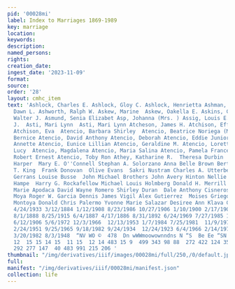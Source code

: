 ```yaml
---
pid: '00028mi'
label: Index to Marriages 1869-1989
key: marriage
location: 
keywords: 
description: 
named_persons: 
rights: 
creation_date: 
ingest_date: '2023-11-09'
format: 
source: 
order: '28'
layout: cmhc_item
text: 'Ashlock, Charles E. Ashlock, Gloy C. Ashlock, Henrietta Ashman, John  Ashton,
  Dawn L. Ashworth, Ralph W. Askew, Marine  Askew, Oakella E. Askins, Catherine Asman,
  Walter J. Asmund, Senia Elizabet Asp, Johanna (Mrs. ) Assig, Louis E. Assmann, Carl
  J.  Asti, Mari Lynn  Asti, Mari Lynn Atcheson, James H. Atchison, Effie (Mrs. )
  Atchison, Eva  Atencio, Barbara Shirley  Atencio, Beatrice Noriega (Mrs. )  Atencio,
  Bernice Atencio, David Anthony Atencio, Deborah Atencio, Eddie Junior Atencio, Elizabeth
  Annette Atencio, Eunice Lillian Atencio, Geraldine M. Atencio, Loretta Lucy Atencio,
  Lucy  Atencio, Magdalena Atencio, Maria Salina Atencio, Pamela Frances Atencio,
  Robert Ernest Atencio, Toby Ron Athey, Katharine R.  Theresa Durbin  Marie Munsey  David
  Harper  Mary E. O''Connell Stephan A. Solorzano Anna Belle Brown Bert Frey  Harry
  T. King  Frank Donovan  Olive Evans  Sakri Nustram Charles A. Utterberg May Ann
  Gerrans Louise Busse  John Michael Brothers John Avery Hinton Nellie Gray  J. F.
  Hampe  Harry G. Rockafellow Michael Louis Holmberg Donald H. Merrill  Fioyd Montoya  Yvonne
  Marie Apodaca David Wayne Romero Shirley Duran  Dale Anthony Cisneros Crisostonio
  Moya Roger W. Garcia Dennis James Vigil Alex Gutierrez  Moises Griego  Kenneth James
  Montoya Donald Chris Palermo Yvonne Marie Salazar Desiree Ann Klava Carroll S. Wight  18  2/20/1933
  4/24/1933 3/12/1884 1/12/1908 8/23/1986 10/27/1906 1/10/1900 2/17/1903 7/7/1887
  8/1/1888 8/25/1915 6/4/1887 4/17/1886 8/31/1892 6/24/1969 7/27/1985 11/21/1878 7/26/1911
  6/12/1906 5/6/1972 12/3/1966  12/13/1953 1/7/1984 7/25/1981  11/9/1974 6/13/1981
  2/24/1951 9/25/1965 9/18/1982 9/24/1934  12/24/1923 6/4/1966 2/14/1976  12/12/1987
  3/20/1982 8/3/1948  “NV WO ©  478  Dn wWWmoowownndns N “S  Be Ee “SN ee Oo WwW  14
  12  15 15 14 15  11 15  12 14 483 15 9  499 343 98 88  272 422 124 353 103 236 220
  292 277 147  40 483 991 215 206 '
thumbnail: "/img/derivatives/iiif/images/00028mi/full/250,/0/default.jpg"
full: 
manifest: "/img/derivatives/iiif/00028mi/manifest.json"
collection: life
---
```

